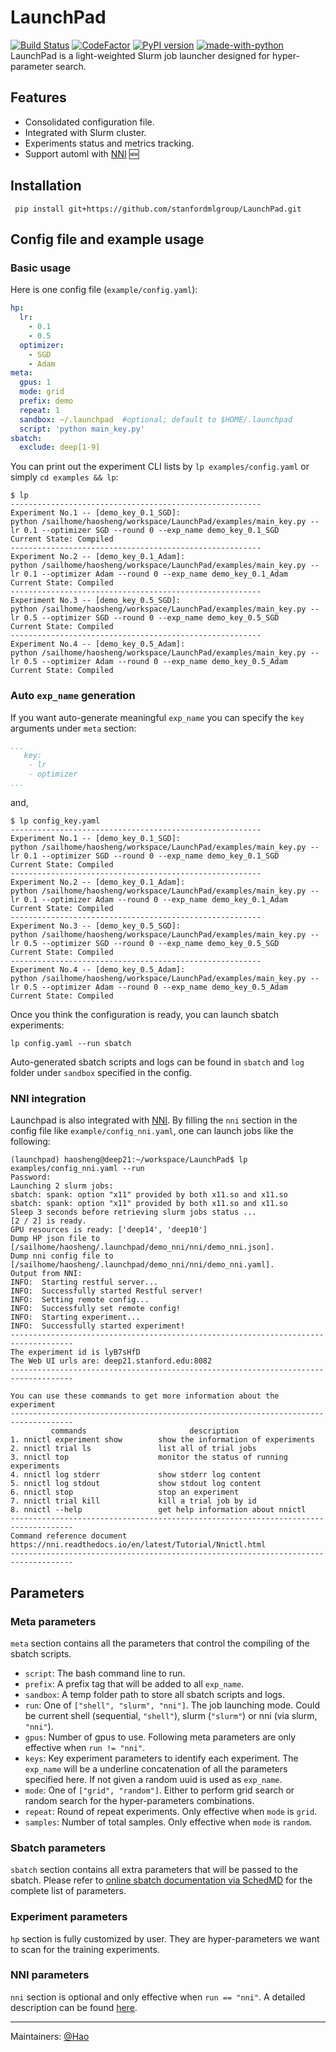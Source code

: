 # LaunchPad
[![Build Status](https://circleci.com/gh/stanfordmlgroup/LaunchPad.svg?style=svg&circle-token=00b64008c5dc07a73a311815b5ca0e935291dbb3)](https://circleci.com/gh/stanfordmlgroup/LaunchPad)
[![CodeFactor](https://www.codefactor.io/repository/github/stanfordmlgroup/launchpad/badge)](https://www.codefactor.io/repository/github/stanfordmlgroup/launchpad)
[![PyPI version](https://badge.fury.io/py/launch-pad.svg)](https://badge.fury.io/py/launch-pad)
[![made-with-python](https://img.shields.io/badge/Made%20with-Python-1f425f.svg)](https://www.python.org/) <br>
LaunchPad is a light-weighted Slurm job launcher designed for hyper-parameter search.

## Features
- Consolidated configuration file. 
- Integrated with Slurm cluster.
- Experiments status and metrics tracking.
- Support automl with [NNI](https://github.com/microsoft/nni) 🆕  

## Installation 
```
 pip install git+https://github.com/stanfordmlgroup/LaunchPad.git
```

## Config file and example usage
### Basic usage
Here is one config file (`example/config.yaml`):
```YAML
hp:
  lr:
    - 0.1
    - 0.5
  optimizer:
    - SGD
    - Adam
meta:
  gpus: 1
  mode: grid
  prefix: demo
  repeat: 1
  sandbox: ~/.launchpad  #optional; default to $HOME/.launchpad
  script: 'python main_key.py'
sbatch:
  exclude: deep[1-9]
```

You can print out the experiment CLI lists by `lp examples/config.yaml` or simply `cd examples && lp`:
```
$ lp
--------------------------------------------------------
Experiment No.1 -- [demo_key_0.1_SGD]:
python /sailhome/haosheng/workspace/LaunchPad/examples/main_key.py --lr 0.1 --optimizer SGD --round 0 --exp_name demo_key_0.1_SGD
Current State: Compiled
--------------------------------------------------------
Experiment No.2 -- [demo_key_0.1_Adam]:
python /sailhome/haosheng/workspace/LaunchPad/examples/main_key.py --lr 0.1 --optimizer Adam --round 0 --exp_name demo_key_0.1_Adam
Current State: Compiled
--------------------------------------------------------
Experiment No.3 -- [demo_key_0.5_SGD]:
python /sailhome/haosheng/workspace/LaunchPad/examples/main_key.py --lr 0.5 --optimizer SGD --round 0 --exp_name demo_key_0.5_SGD
Current State: Compiled
--------------------------------------------------------
Experiment No.4 -- [demo_key_0.5_Adam]:
python /sailhome/haosheng/workspace/LaunchPad/examples/main_key.py --lr 0.5 --optimizer Adam --round 0 --exp_name demo_key_0.5_Adam
Current State: Compiled
```

### Auto `exp_name` generation 
If you want auto-generate meaningful `exp_name` you can specify the `key` arguments under `meta` section:
```YAML
...
   key:
    - lr
    - optimizer
...
```
and, 
```
$ lp config_key.yaml
--------------------------------------------------------
Experiment No.1 -- [demo_key_0.1_SGD]:
python /sailhome/haosheng/workspace/LaunchPad/examples/main_key.py --lr 0.1 --optimizer SGD --round 0 --exp_name demo_key_0.1_SGD
Current State: Compiled
--------------------------------------------------------
Experiment No.2 -- [demo_key_0.1_Adam]:
python /sailhome/haosheng/workspace/LaunchPad/examples/main_key.py --lr 0.1 --optimizer Adam --round 0 --exp_name demo_key_0.1_Adam
Current State: Compiled
--------------------------------------------------------
Experiment No.3 -- [demo_key_0.5_SGD]:
python /sailhome/haosheng/workspace/LaunchPad/examples/main_key.py --lr 0.5 --optimizer SGD --round 0 --exp_name demo_key_0.5_SGD
Current State: Compiled
--------------------------------------------------------
Experiment No.4 -- [demo_key_0.5_Adam]:
python /sailhome/haosheng/workspace/LaunchPad/examples/main_key.py --lr 0.5 --optimizer Adam --round 0 --exp_name demo_key_0.5_Adam
Current State: Compiled
```

Once you think the configuration is ready, you can launch sbatch experiments:
```
lp config.yaml --run sbatch
```

Auto-generated sbatch scripts and logs can be found in `sbatch` and `log` folder under `sandbox` specified in the config. 

### NNI integration 
Launchpad is also integrated with [NNI](https://github.com/microsoft/nni). By filling the `nni` section in the config file like `example/config_nni.yaml`, one can launch jobs like the following:
```
(launchpad) haosheng@deep21:~/workspace/LaunchPad$ lp examples/config_nni.yaml --run
Password:
Launching 2 slurm jobs:
sbatch: spank: option "x11" provided by both x11.so and x11.so
sbatch: spank: option "x11" provided by both x11.so and x11.so
Sleep 3 seconds before retrieving slurm jobs status ...
[2 / 2] is ready.
GPU resources is ready: ['deep14', 'deep10']
Dump HP json file to [/sailhome/haosheng/.launchpad/demo_nni/nni/demo_nni.json].
Dump nni config file to [/sailhome/haosheng/.launchpad/demo_nni/nni/demo_nni.yaml].
Output from NNI:
INFO:  Starting restful server...
INFO:  Successfully started Restful server!
INFO:  Setting remote config...
INFO:  Successfully set remote config!
INFO:  Starting experiment...
INFO:  Successfully started experiment!
------------------------------------------------------------------------------------
The experiment id is lyB7sHfD
The Web UI urls are: deep21.stanford.edu:8082
------------------------------------------------------------------------------------

You can use these commands to get more information about the experiment
------------------------------------------------------------------------------------
         commands                       description
1. nnictl experiment show        show the information of experiments
2. nnictl trial ls               list all of trial jobs
3. nnictl top                    monitor the status of running experiments
4. nnictl log stderr             show stderr log content
5. nnictl log stdout             show stdout log content
6. nnictl stop                   stop an experiment
7. nnictl trial kill             kill a trial job by id
8. nnictl --help                 get help information about nnictl
------------------------------------------------------------------------------------
Command reference document https://nni.readthedocs.io/en/latest/Tutorial/Nnictl.html
------------------------------------------------------------------------------------
```            

## Parameters
### Meta parameters
`meta` section contains all the parameters that control the compiling of the sbatch scripts. 
- `script`: The bash command line to run.
- `prefix`: A prefix tag that will be added to all `exp_name`.
- `sandbox`: A temp folder path to store all sbatch scripts and logs.
- `run`: One of `["shell", "slurm", "nni"]`. The job launching mode. Could be current shell (sequential, `"shell"`), slurm (`"slurm"`) or nni (via slurm, `"nni"`).
- `gpus`: Number of gpus to use. 
Following meta parameters are only effective when `run != "nni"`.
- `keys`: Key experiment parameters to identify each experiment. The `exp_name` will be a underline concatenation of all the parameters specified here. If not given a random uuid is used as `exp_name`. 
- `mode`: One of `["grid", "random"]`. Either to perform grid search or random search for the hyper-parameters combinations. 
- `repeat`: Round of repeat experiments. Only effective when `mode` is `grid`. 
- `samples`: Number of total samples. Only effective when `mode` is `random`. 

### Sbatch parameters
`sbatch` section contains all extra parameters that will be passed to the sbatch. 
Please refer to [online sbatch documentation via SchedMD](https://slurm.schedmd.com/sbatch.html) for the complete list of parameters. 

### Experiment parameters
`hp` section is fully customized by user. They are hyper-parameters we want to scan for the training experiments. 

### NNI parameters
`nni` section is optional and only effective when `run == "nni"`. A detailed description can be found [here](https://nni.readthedocs.io/en/latest/Tutorial/ExperimentConfig.html).

 
---
Maintainers: [@Hao](mailto:haosheng@cs.stanford.edu)
